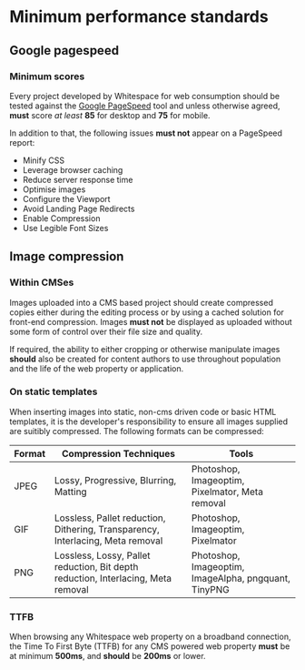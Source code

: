 # Minimum performance standards

## Google pagespeed

### Minimum scores
Every project developed by Whitespace for web consumption should be tested against the [Google PageSpeed](https://developers.google.com/speed/pagespeed/insights/) tool and unless otherwise agreed, **must** score _at least_ **85** for desktop and **75** for mobile.

In addition to that, the following issues **must not** appear on a PageSpeed report:

 - Minify CSS
 - Leverage browser caching
 - Reduce server response time
 - Optimise images
 - Configure the Viewport
 - Avoid Landing Page Redirects
 - Enable Compression
 - Use Legible Font Sizes

## Image compression

### Within CMSes
Images uploaded into a CMS based project should create compressed copies either during the editing process or by using a cached solution for front-end compression. Images **must not** be displayed as uploaded without some form of control over their file size and quality.

If required, the ability to either cropping or otherwise manipulate images **should** also be created for content authors to use throughout population and the life of the web property or application.

### On static templates
When inserting images into static, non-cms driven code or basic HTML templates, it is the developer's responsibility to ensure all images supplied are suitibly compressed. The following formats can be compressed:

| Format | Compression Techniques | Tools |
| ---    | ---                    | ---   |
| JPEG   | Lossy, Progressive, Blurring, Matting | Photoshop, Imageoptim, Pixelmator, Meta removal |
| GIF    | Lossless, Pallet reduction, Dithering, Transparency, Interlacing, Meta removal | Photoshop, Imageoptim, Pixelmator |
| PNG    | Lossless, Lossy, Pallet reduction, Bit depth reduction, Interlacing, Meta removal | Photoshop, Imageoptim, ImageAlpha, pngquant, TinyPNG |

### TTFB
When browsing any Whitespace web property on a broadband connection, the Time To First Byte (TTFB) for any CMS powered web property **must** be at minimum **500ms**, and **should** be **200ms** or lower.
